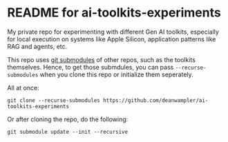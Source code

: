 # README for ai-toolkits-experiments

My private repo for experimenting with different Gen AI toolkits, especially for local execution on systems like Apple Silicon, application patterns like RAG and agents, etc.

This repo uses [git submodules](https://git-scm.com/book/en/v2/Git-Tools-Submodules) of other repos, such as the toolkits themselves. Hence, to get those submdules, you can pass `--recurse-submodules` when you clone this repo or initialize them seperately.

All at once:

```shell
git clone --recurse-submodules https://github.com/deanwampler/ai-toolkits-experiments
```

Or after cloning the repo, do the following:

```shell
git submodule update --init --recursive
```
